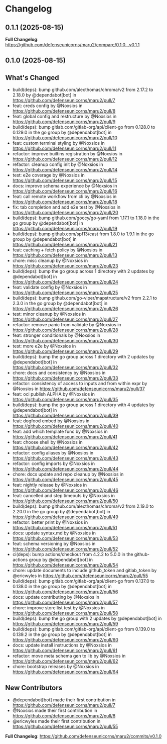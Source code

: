 # Changelog

## 0.1.1 (2025-08-15)

**Full Changelog**: https://github.com/defenseunicorns/maru2/compare/0.1.0...v0.1.1

## 0.1.0 (2025-08-15)

## What's Changed
* build(deps): bump github.com/alecthomas/chroma/v2 from 2.17.2 to 2.18.0 by @dependabot[bot] in https://github.com/defenseunicorns/maru2/pull/7
* feat: creds config by @Noxsios in https://github.com/defenseunicorns/maru2/pull/8
* feat: global config and restructure by @Noxsios in https://github.com/defenseunicorns/maru2/pull/9
* build(deps): bump gitlab.com/gitlab-org/api/client-go from 0.128.0 to 0.129.0 in the go group by @dependabot[bot] in https://github.com/defenseunicorns/maru2/pull/10
* feat: custom terminal styling by @Noxsios in https://github.com/defenseunicorns/maru2/pull/11
* refactor: improve builtins registration by @Noxsios in https://github.com/defenseunicorns/maru2/pull/12
* refactor: cleanup config init by @Noxsios in https://github.com/defenseunicorns/maru2/pull/14
* test: e2e coverage by @Noxsios in https://github.com/defenseunicorns/maru2/pull/15
* docs: improve schema experience by @Noxsios in https://github.com/defenseunicorns/maru2/pull/16
* feat: call remote workflow from cli by @Noxsios in https://github.com/defenseunicorns/maru2/pull/18
* fix: tab completion and add e2e test by @Noxsios in https://github.com/defenseunicorns/maru2/pull/20
* build(deps): bump github.com/goccy/go-yaml from 1.17.1 to 1.18.0 in the go group by @dependabot[bot] in https://github.com/defenseunicorns/maru2/pull/19
* build(deps): bump github.com/spf13/cast from 1.8.0 to 1.9.1 in the go group by @dependabot[bot] in https://github.com/defenseunicorns/maru2/pull/21
* feat: caching + fetch policy by @Noxsios in https://github.com/defenseunicorns/maru2/pull/13
* chore: misc cleanup by @Noxsios in https://github.com/defenseunicorns/maru2/pull/23
* build(deps): bump the go group across 1 directory with 2 updates by @dependabot[bot] in https://github.com/defenseunicorns/maru2/pull/24
* feat: validate config by @Noxsios in https://github.com/defenseunicorns/maru2/pull/25
* build(deps): bump github.com/go-viper/mapstructure/v2 from 2.2.1 to 2.3.0 in the go group by @dependabot[bot] in https://github.com/defenseunicorns/maru2/pull/26
* test: minor cleanup by @Noxsios in https://github.com/defenseunicorns/maru2/pull/27
* refactor: remove panic from validate by @Noxsios in https://github.com/defenseunicorns/maru2/pull/28
* feat: stronger conditionals by @Noxsios in https://github.com/defenseunicorns/maru2/pull/30
* test: more e2e by @Noxsios in https://github.com/defenseunicorns/maru2/pull/29
* build(deps): bump the go group across 1 directory with 2 updates by @dependabot[bot] in https://github.com/defenseunicorns/maru2/pull/32
* chore: docs and consistency by @Noxsios in https://github.com/defenseunicorns/maru2/pull/33
* refactor: consistency of access to inputs and from within expr by @Noxsios in https://github.com/defenseunicorns/maru2/pull/37
* feat: oci publish ALPHA by @Noxsios in https://github.com/defenseunicorns/maru2/pull/35
* build(deps): bump the go group across 1 directory with 4 updates by @dependabot[bot] in https://github.com/defenseunicorns/maru2/pull/39
* feat: dogfood embed by @Noxsios in https://github.com/defenseunicorns/maru2/pull/40
* feat: add which template func by @Noxsios in https://github.com/defenseunicorns/maru2/pull/41
* feat: choose shell by @Noxsios in https://github.com/defenseunicorns/maru2/pull/42
* refactor: config aliases by @Noxsios in https://github.com/defenseunicorns/maru2/pull/43
* refactor: config imports by @Noxsios in https://github.com/defenseunicorns/maru2/pull/44
* chore: docs update and repo cleanup by @Noxsios in https://github.com/defenseunicorns/maru2/pull/45
* feat: nightly release by @Noxsios in https://github.com/defenseunicorns/maru2/pull/46
* feat: cancelled and step timeouts by @Noxsios in https://github.com/defenseunicorns/maru2/pull/50
* build(deps): bump github.com/alecthomas/chroma/v2 from 2.19.0 to 2.20.0 in the go group by @dependabot[bot] in https://github.com/defenseunicorns/maru2/pull/49
* refactor: better print by @Noxsios in https://github.com/defenseunicorns/maru2/pull/51
* docs: update syntax.md by @Noxsios in https://github.com/defenseunicorns/maru2/pull/53
* feat: schema versioning by @Noxsios in https://github.com/defenseunicorns/maru2/pull/52
* ci(deps): bump actions/checkout from 4.2.2 to 5.0.0 in the github-actions group by @dependabot[bot] in https://github.com/defenseunicorns/maru2/pull/54
* chore: update documents to include github_token and gitlab_token by @ericwyles in https://github.com/defenseunicorns/maru2/pull/55
* build(deps): bump gitlab.com/gitlab-org/api/client-go from 0.137.0 to 0.138.0 in the go group by @dependabot[bot] in https://github.com/defenseunicorns/maru2/pull/56
* docs: update contributing by @Noxsios in https://github.com/defenseunicorns/maru2/pull/57
* chore: improve store list test by @Noxsios in https://github.com/defenseunicorns/maru2/pull/58
* build(deps): bump the go group with 2 updates by @dependabot[bot] in https://github.com/defenseunicorns/maru2/pull/59
* build(deps): bump gitlab.com/gitlab-org/api/client-go from 0.139.0 to 0.139.2 in the go group by @dependabot[bot] in https://github.com/defenseunicorns/maru2/pull/60
* docs: update install instructions by @Noxsios in https://github.com/defenseunicorns/maru2/pull/61
* refactor: move meta schema gen to lib by @Noxsios in https://github.com/defenseunicorns/maru2/pull/62
* chore: bootstrap releases by @Noxsios in https://github.com/defenseunicorns/maru2/pull/64

## New Contributors
* @dependabot[bot] made their first contribution in https://github.com/defenseunicorns/maru2/pull/7
* @Noxsios made their first contribution in https://github.com/defenseunicorns/maru2/pull/8
* @ericwyles made their first contribution in https://github.com/defenseunicorns/maru2/pull/55

**Full Changelog**: https://github.com/defenseunicorns/maru2/commits/v0.1.0

